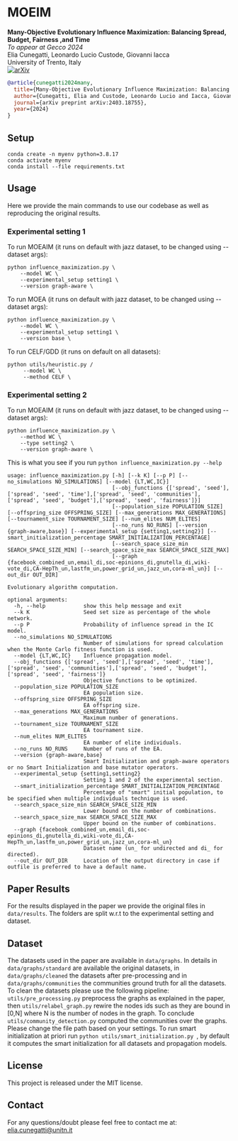 # MOEIM

**Many-Objective Evolutionary Influence Maximization: Balancing Spread, Budget, Fairness ,and Time** </br>
*To appear at Gecco 2024* </br>
Elia Cunegatti, Leonardo Lucio Custode, Giovanni Iacca <br>
University of Trento, Italy  <br>
[![arXiv](https://img.shields.io/badge/arXiv-2404.05621-b31b1b.svg)](https://arxiv.org/pdf/2403.18755.pdf)
 

```bibtex
@article{cunegatti2024many,
  title={Many-Objective Evolutionary Influence Maximization: Balancing Spread, Budget, Fairness, and Time},
  author={Cunegatti, Elia and Custode, Leonardo Lucio and Iacca, Giovanni},
  journal={arXiv preprint arXiv:2403.18755},
  year={2024}
}
```
## Setup

```
conda create -n myenv python=3.8.17
conda activate myenv    
conda install --file requirements.txt
```


## Usage
Here we provide the main commands to use our codebase as well as reproducing the original results.

### Experimental setting 1
To run MOEAIM (it runs on default with jazz dataset, to be changed using --dataset args):
```
python influence_maximization.py \
    --model WC \
    --experimental_setup setting1 \
    --version graph-aware \
```

To run MOEA (it runs on default with jazz dataset, to be changed using --dataset args):
```
python influence_maximization.py \
    --model WC \
    --experimental_setup setting1 \
    --version base \
```

To run CELF/GDD (it runs on default on all datasets):
```
python utils/heuristic.py /
     --model WC \
     --method CELF \
```
### Experimental setting 2
To run MOEAIM (it runs on default with jazz dataset, to be changed using --dataset args):
```
python influence_maximization.py \
    --method WC \
    --type setting2 \
    --version graph-aware \
```

This is what you see if you run ```python influence_maximization.py --help ```
```
usage: influence_maximization.py [-h] [--k K] [--p P] [--no_simulations NO_SIMULATIONS] [--model {LT,WC,IC}]
                                 [--obj_functions {['spread', 'seed'],['spread', 'seed', 'time'],['spread', 'seed', 'communities'],['spread', 'seed', 'budget'],['spread', 'seed', 'fairness']}]
                                 [--population_size POPULATION_SIZE] [--offspring_size OFFSPRING_SIZE] [--max_generations MAX_GENERATIONS] [--tournament_size TOURNAMENT_SIZE] [--num_elites NUM_ELITES]
                                 [--no_runs NO_RUNS] [--version {graph-aware,base}] [--experimental_setup {setting1,setting2}] [--smart_initialization_percentage SMART_INITIALIZATION_PERCENTAGE]
                                 [--search_space_size_min SEARCH_SPACE_SIZE_MIN] [--search_space_size_max SEARCH_SPACE_SIZE_MAX]
                                 [--graph {facebook_combined_un,email_di,soc-epinions_di,gnutella_di,wiki-vote_di,CA-HepTh_un,lastfm_un,power_grid_un,jazz_un,cora-ml_un}] [--out_dir OUT_DIR]

Evolutionary algorithm computation.

optional arguments:
  -h, --help            show this help message and exit
  --k K                 Seed set size as percentage of the whole network.
  --p P                 Probability of influence spread in the IC model.
  --no_simulations NO_SIMULATIONS
                        Number of simulations for spread calculation when the Monte Carlo fitness function is used.
  --model {LT,WC,IC}    Influence propagation model.
  --obj_functions {['spread', 'seed'],['spread', 'seed', 'time'],['spread', 'seed', 'communities'],['spread', 'seed', 'budget'],['spread', 'seed', 'fairness']}
                        Objective functions to be optimized.
  --population_size POPULATION_SIZE
                        EA population size.
  --offspring_size OFFSPRING_SIZE
                        EA offspring size.
  --max_generations MAX_GENERATIONS
                        Maximum number of generations.
  --tournament_size TOURNAMENT_SIZE
                        EA tournament size.
  --num_elites NUM_ELITES
                        EA number of elite individuals.
  --no_runs NO_RUNS     Number of runs of the EA.
  --version {graph-aware,base}
                        Smart Initialization and graph-aware operators or no Smart Initialization and base mutator operators.
  --experimental_setup {setting1,setting2}
                        Setting 1 and 2 of the experimental section.
  --smart_initialization_percentage SMART_INITIALIZATION_PERCENTAGE
                        Percentage of "smart" initial population, to be specified when multiple individuals technique is used.
  --search_space_size_min SEARCH_SPACE_SIZE_MIN
                        Lower bound on the number of combinations.
  --search_space_size_max SEARCH_SPACE_SIZE_MAX
                        Upper bound on the number of combinations.
  --graph {facebook_combined_un,email_di,soc-epinions_di,gnutella_di,wiki-vote_di,CA-HepTh_un,lastfm_un,power_grid_un,jazz_un,cora-ml_un}
                        Dataset name (un_ for undirected and di_ for directed).
  --out_dir OUT_DIR     Location of the output directory in case if outfile is preferred to have a default name.

```
## Paper Results
For the results displayed in the paper we provide the original files in ```data/results```. The folders are split w.r.t to the experimental setting and dataset.

## Dataset
The datasets used in the paper are available in ```data/graphs```. In details in ```data/graphs/standard``` are available the original datasets, in ```data/graphs/cleaned``` the datasets after pre-processing and in ```data/graphs/communities``` the communities ground truth for all the datasets.
To clean the datasets please use the following pipeline: ```utils/pre_processing.py``` preprocess the graphs as explained in the paper, then ```utils/relabel_graph.py``` rewire the nodes ids such as they are bound in [0,N] where N is the number of nodes in the graph. To conclude ```utils/community_detection.py``` computed the communities over the graphs. Please change the file path based on your settings. To run smart initialization at priori run ```python utils/smart_initialization.py ```, by default it computes the smart initialization for all datasets and propagation models.

## License 
This project is released under the MIT license.

## Contact
For any questions/doubt please feel free to contact me at: elia.cunegatti@unitn.it
